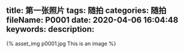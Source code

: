 ﻿title: 第一张照片
tags: 随拍
categories: 随拍
fileName: P0001
date: 2020-04-06 16:04:48
keywords:
description:
---
{% asset_img  p0001.jpg This is an image %}

